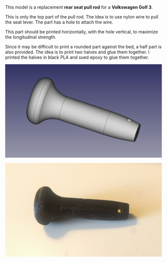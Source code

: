 This model is a replacement **rear seat pull rod** for a **Volkswagen Golf 3**.

This is only the top part of the pull rod. The idea is to use nylon wire to pull the seat lever. The part has a hole to attach the wire.

This part should be printed horizontally, with the hole vertical, to maximize the longitudinal strength.

Since it may be difficult to print a rounded part against the bed, a half part is also provided. The idea is to print two halves and glue them together. I printed the halves in black PLA and sued epoxy to glue them together. 

![vw-golf-3-rear-seat-pull-rod.jpg](vw-golf-3-rear-seat-pull-rod.jpg)

![vw-golf-3-rear-seat-pull-rod-printed.jpg](vw-golf-3-rear-seat-pull-rod-printed.jpg)
